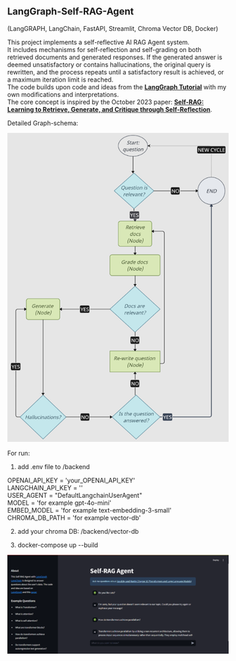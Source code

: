 ## LangGraph-Self-RAG-Agent    
(LangGRAPH, LangChain, FastAPI, Streamlit, Chroma Vector DB, Docker)

This project implements a self-reflective AI RAG Agent system.   
It includes mechanisms for self-reflection and self-grading on both retrieved documents and generated responses. If the generated answer is deemed unsatisfactory or contains hallucinations, the original query is rewritten, and the process repeats until a satisfactory result is achieved, or a maximum iteration limit is reached.  
The code builds upon code and ideas from the **[LangGraph Tutorial](https://langchain-ai.github.io/langgraph/tutorials/rag/langgraph_self_rag/)** with my own modifications and interpretations.    
The core concept is inspired by the October 2023 paper: **[Self-RAG: Learning to Retrieve, Generate, and Critique through Self-Reflection](https://arxiv.org/abs/2310.11511)**.

Detailed Graph-schema:  

![Graph-schema](Img/Self-RAG-Agent01.png)

For run:

1. add .env file to /backend  

OPENAI_API_KEY = 'your_OPENAI_API_KEY'  
LANGCHAIN_API_KEY = ''  
USER_AGENT = "DefaultLangchainUserAgent"  
MODEL = 'for example gpt-4o-mini'  
EMBED_MODEL = 'for example text-embedding-3-small'  
CHROMA_DB_PATH = 'for example vector-db'  

2. add your chroma DB: /backend/vector-db  


3. docker-compose up --build

![screenshot](Img/screenshot.png)